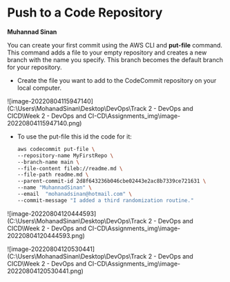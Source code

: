 # Push to a Code Repository

**Muhannad Sinan**



You can create your first commit using the AWS CLI and **put-file** command. This command adds a file to your empty repository and creates a new branch with the name you specify. This branch becomes the default branch for your repository.

- Create the file you want to add to the CodeCommit repository on your local computer.

![image-20220804115947140](C:\Users\MohanadSinan\Desktop\DevOps\Track 2 - DevOps and CICD\Week 2 - DevOps and CI-CD\Assignments\_img\image-20220804115947140.png)

- To use the put-file this id the code for it: 

  ```bash
  aws codecommit put-file \
  --repository-name MyFirstRepo \
  --branch-name main \
  --file-content fileb://readme.md \
  --file-path readme.md \
  --parent-commit-id 2d8f643236b046cbe02443e2ac8b7339ce721631 \
  --name "MuhannadSinan" \
  --email  "mohanadsinan@hotmail.com" \
  --commit-message "I added a third randomization routine."
  ```

![image-20220804120444593](C:\Users\MohanadSinan\Desktop\DevOps\Track 2 - DevOps and CICD\Week 2 - DevOps and CI-CD\Assignments\_img\image-20220804120444593.png)

![image-20220804120530441](C:\Users\MohanadSinan\Desktop\DevOps\Track 2 - DevOps and CICD\Week 2 - DevOps and CI-CD\Assignments\_img\image-20220804120530441.png)